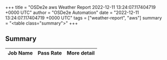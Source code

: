 +++
title = "OSDe2e aws Weather Report 2022-12-11 13:24:07.117404719 +0000 UTC"
author = "OSDe2e Automation"
date = "2022-12-11 13:24:07.117404719 +0000 UTC"
tags = ["weather-report", "aws"]
summary = "<table class=\"summary\"></table>"
+++
## Summary

| Job Name | Pass Rate | More detail |
|----------|-----------|-------------|





